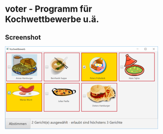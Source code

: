 # voter - Programm für Kochwettbewerbe u.ä.

## Screenshot

![Screenshot Voter](Screenshot%20Voter.png)
